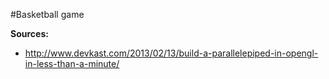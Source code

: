 #Basketball game

**Sources:**
- http://www.devkast.com/2013/02/13/build-a-parallelepiped-in-opengl-in-less-than-a-minute/